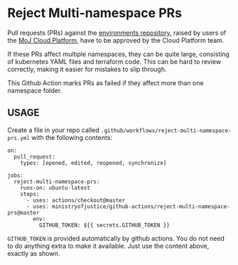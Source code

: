 # Reject Multi-namespace PRs

Pull requests (PRs) against the [environments repository][env-repo],
raised by users of the [MoJ Cloud Platform][cloud-platform],
have to be approved by the Cloud Platform team.

If these PRs affect multiple namespaces, they can be quite large,
consisting of kubernetes YAML files and terraform code. This can
be hard to review correctly, making it easier for mistakes to slip
through.

This Github Action marks PRs as failed if they affect more than
one namespace folder.

## USAGE

Create a file in your repo called `.github/workflows/reject-multi-namespace-prs.yml` with the
following contents:

```
on:
  pull_request:
    types: [opened, edited, reopened, synchronize]

jobs:
  reject-multi-namespace-prs:
    runs-on: ubuntu-latest
    steps:
      - uses: actions/checkout@master
      - uses: ministryofjustice/github-actions/reject-multi-namespace-prs@master
        env:
          GITHUB_TOKEN: ${{ secrets.GITHUB_TOKEN }}
```

`GITHUB_TOKEN` is provided automatically by github actions. You do
not need to do anything extra to make it available. Just use the
content above, exactly as shown.

[env-repo]: https://github.com/ministryofjustice/cloud-platform-environments
[cloud-platform]: https://github.com/ministryofjustice/cloud-platform
